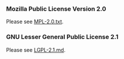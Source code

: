 ### Mozilla Public License Version 2.0

Please see [MPL-2.0.txt](MPL-2.0.txt).

### GNU Lesser General Public License 2.1

Please see [LGPL-2.1.md](LGPL-2.1.md).
